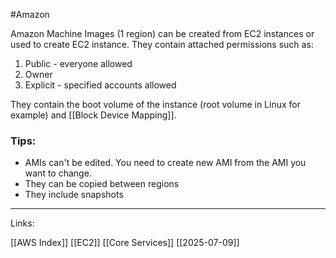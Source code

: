 #Amazon 


Amazon Machine Images <span class="red-text">(1 region)</span> can be created from EC2 instances or used to create EC2 instance. They contain attached permissions such as:

1. Public - everyone allowed
2. Owner 
3. Explicit - specified accounts allowed

They contain the boot volume of the instance (root volume in Linux for example) and [[Block Device Mapping]]. 

### <span class="red-text">Tips:</span>

- AMIs can't be edited. You need to create new AMI from the AMI you want to change. 
- They can be copied between regions 
- They include snapshots
 
---
Links:

[[AWS Index]]
[[EC2]]
[[Core Services]]
[[2025-07-09]]